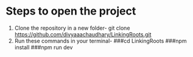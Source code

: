 # Steps to open the project 

1. Clone the repository in a new folder- 
 git clone https://github.com/divyaaachaudhary/LinkingRoots.git
2. Run these commands in your terminal-
  ###cd LinkingRoots
  ###npm install
  ###npm run dev
